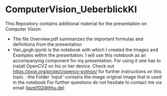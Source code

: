 # ComputerVision_UeberblickKI
This Repository contains additional material for the presentation on Computer Vision:
- The file Overview.pdf summarizes the important formulas and definitions from the presentation
- Van_gogh.ipynb is the notebook with which I created the Images and Examples within the presentation. I will use this notebook as an accompanying component for my presentation. For using it one has to install OpenCV2 on his or her device. Check out https://pypi.org/project/opencv-python/ for further instructions on this topic.
-the Folder 'input' contains the image original image that is used in the notebook 
For further questions do not hesitate to contact me via email (lazel102@hhu.de)

